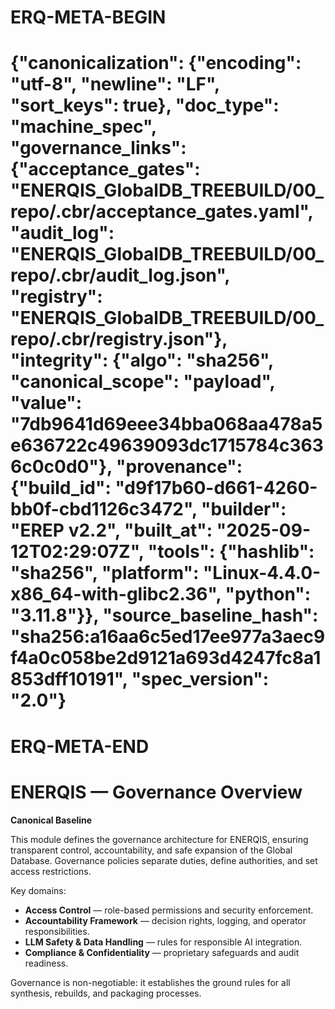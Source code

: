 # ERQ-META-BEGIN
# {"canonicalization": {"encoding": "utf-8", "newline": "LF", "sort_keys": true}, "doc_type": "machine_spec", "governance_links": {"acceptance_gates": "ENERQIS_GlobalDB_TREEBUILD/00_repo/.cbr/acceptance_gates.yaml", "audit_log": "ENERQIS_GlobalDB_TREEBUILD/00_repo/.cbr/audit_log.json", "registry": "ENERQIS_GlobalDB_TREEBUILD/00_repo/.cbr/registry.json"}, "integrity": {"algo": "sha256", "canonical_scope": "payload", "value": "7db9641d69eee34bba068aa478a5e636722c49639093dc1715784c3636c0c0d0"}, "provenance": {"build_id": "d9f17b60-d661-4260-bb0f-cbd1126c3472", "builder": "EREP v2.2", "built_at": "2025-09-12T02:29:07Z", "tools": {"hashlib": "sha256", "platform": "Linux-4.4.0-x86_64-with-glibc2.36", "python": "3.11.8"}}, "source_baseline_hash": "sha256:a16aa6c5ed17ee977a3aec9f4a0c058be2d9121a693d4247fc8a1853dff10191", "spec_version": "2.0"}
# ERQ-META-END
# ENERQIS — Governance Overview

**Canonical Baseline**

This module defines the governance architecture for ENERQIS, ensuring transparent control, accountability, and safe expansion of the Global Database. Governance policies separate duties, define authorities, and set access restrictions.

Key domains:
- **Access Control** — role-based permissions and security enforcement.
- **Accountability Framework** — decision rights, logging, and operator responsibilities.
- **LLM Safety & Data Handling** — rules for responsible AI integration.
- **Compliance & Confidentiality** — proprietary safeguards and audit readiness.

Governance is non-negotiable: it establishes the ground rules for all synthesis, rebuilds, and packaging processes.

